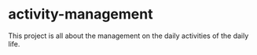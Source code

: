 # activity-management
This project is all about the management on the daily activities of the daily life.
